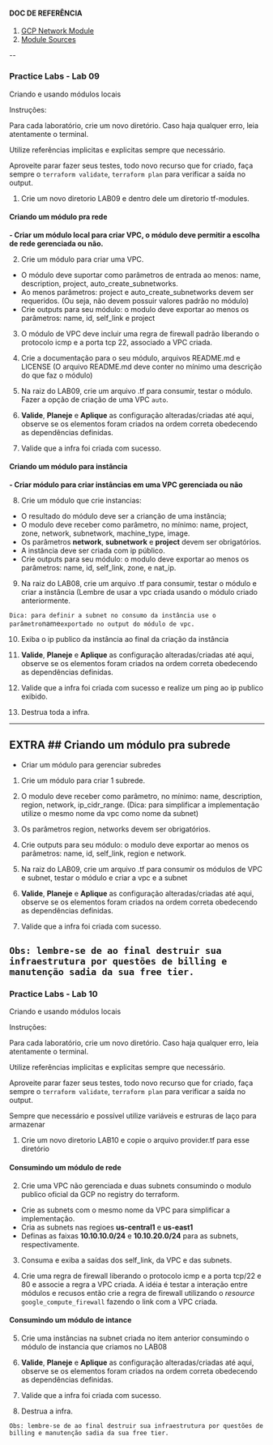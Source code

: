 #### DOC DE REFERÊNCIA

1. [GCP Network Module](https://registry.terraform.io/modules/terraform-google-modules/network "GCP Network Module")
2. [Module Sources](https://www.terraform.io/language/modules/sources "Module Sources")

--

### Practice Labs - Lab 09

Criando e usando módulos locais

Instruções:

Para cada laboratório, crie um novo diretório. Caso haja qualquer erro, leia atentamente o terminal.

Utilize referências implicitas e explicitas sempre que necessário.

Aproveite parar fazer seus testes, todo novo recurso que for criado, faça sempre o `terraform validate`, `terraform plan` para verificar a saída no output.

1. Crie um novo diretorio LAB09 e dentro dele um diretorio tf-modules.

#### Criando um módulo pra rede

**- Criar um módulo local para criar VPC, o módulo deve permitir a escolha de rede gerenciada ou não.**

2. Crie um módulo para criar uma VPC.
- O módulo deve suportar como parâmetros de entrada ao menos: name, description, project, auto_create_subnetworks.
- Ao menos parâmetros: project e auto_create_subnetworks devem ser requeridos. (Ou seja, não devem possuir valores padrão no módulo)
- Crie outputs para seu módulo: o modulo deve exportar ao menos os parâmetros: name, id, self_link e project

3. O módulo de VPC deve incluir uma regra de firewall padrão liberando o protocolo icmp e a porta tcp 22, associado a VPC criada.

4. Crie a documentação para o seu módulo, arquivos README.md e LICENSE (O arquivo README.md deve conter no mínimo uma descrição do que faz o módulo)

5. Na raiz do LAB09, crie um arquivo .tf para consumir, testar o módulo. Fazer a opção de criação de uma VPC `auto`.

6. **Valide**, **Planeje** e **Aplique** as configuração alteradas/criadas até aqui, observe se os elementos foram criados na ordem correta obedecendo as dependências definidas.

7. Valide que a infra foi criada com sucesso.

#### Criando um módulo para instância

**- Criar módulo para criar instâncias em uma VPC gerenciada ou não**

8. Crie um módulo que crie instancias:

- O resultado do módulo deve ser a crianção de uma instância;
- O modulo deve receber como parâmetro, no mínimo: name, project, zone, network, subnetwork, machine_type, image.
- Os parâmetros **network**, **subnetwork** e **project** devem ser obrigatórios.
- A instância deve ser criada com ip público.
- Crie outputs para seu módulo: o modulo deve exportar ao menos os parâmetros: name, id, self_link, zone, e nat_ip.

9. Na raiz do LAB08, crie um arquivo .tf para consumir, testar o módulo e criar a instância (Lembre de usar a vpc criada usando o módulo criado anteriormente.

`
Dica: para definir a subnet no consumo da instância use o parâmetro `name` exportado no output do módulo de vpc.
`

10. Exiba o ip publico da instância ao final da criação da instância

11. **Valide**, **Planeje** e **Aplique** as configuração alteradas/criadas até aqui, observe se os elementos foram criados na ordem correta obedecendo as dependências definidas.

12. Valide que a infra foi criada com sucesso e realize um ping ao ip publico exibido.

13. Destrua toda a infra.

---

## EXTRA ## Criando um módulo pra subrede

- Criar um módulo para gerenciar subredes

1. Crie um módulo para criar 1 subrede.

2. O modulo deve receber como parâmetro, no mínimo: name, description, region, network, ip_cidr_range. (Dica: para simplificar a implementação utilize o mesmo nome da vpc como nome da subnet)

3. Os parâmetros region, networks devem ser obrigatórios.

4. Crie outputs para seu módulo: o modulo deve exportar ao menos os parâmetros: name, id, self_link, region e network.

5. Na raiz do LAB09, crie um arquivo .tf para consumir os módulos de VPC e subnet, testar o módulo e criar a vpc e a subnet

6. **Valide**, **Planeje** e **Aplique** as configuração alteradas/criadas até aqui, observe se os elementos foram criados na ordem correta obedecendo as dependências definidas.

7. Valide que a infra foi criada com sucesso.


`
Obs: lembre-se de ao final destruir sua infraestrutura por questões de billing e manutenção sadia da sua free tier.
`
---

### Practice Labs - Lab 10

Criando e usando módulos locais

Instruções:

Para cada laboratório, crie um novo diretório. Caso haja qualquer erro, leia atentamente o terminal.

Utilize referências implicitas e explicitas sempre que necessário.

Aproveite parar fazer seus testes, todo novo recurso que for criado, faça sempre o `terraform validate`, `terraform plan` para verificar a saída no output.

Sempre que necessário e possível utilize variáveis e estruras de laço para armazenar

1. Crie um novo diretorio LAB10 e copie o arquivo provider.tf para esse diretório

#### Consumindo um módulo de rede

2. Crie uma VPC não gerenciada e duas subnets consumindo o modulo publico oficial da GCP no registry do terraform.
- Crie as subnets com o mesmo nome da VPC para simplificar a implementação.
- Cria as subnets nas regioes **us-central1** e **us-east1**
- Definas as faixas **10.10.10.0/24** e **10.10.20.0/24** para as subnets, respectivamente.

3. Consuma e exiba a saídas dos self_link, da VPC e das subnets.

4. Crie uma regra de firewall liberando o protocolo icmp e a porta tcp/22 e 80 e associe a regra a VPC criada. A idéia é testar a interação entre módulos e recusos então crie a regra de firewall utilizando o *resource* `google_compute_firewall` fazendo o link com a VPC criada.

#### Consumindo um módulo de intance

5. Crie uma instâncias na subnet criada no item anterior consumindo o módulo de instancia que criamos no LAB08

6. **Valide**, **Planeje** e **Aplique** as configuração alteradas/criadas até aqui, observe se os elementos foram criados na ordem correta obedecendo as dependências definidas.

9. Valide que a infra foi criada com sucesso.

10. Destrua a infra.

`
Obs: lembre-se de ao final destruir sua infraestrutura por questões de billing e manutenção sadia da sua free tier.
`